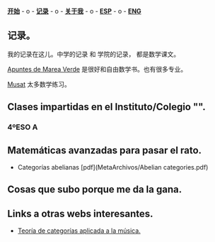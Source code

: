 [**开始**](CHindex.html)  - o -    [**记录**](CHArchivos.html)  - o -      [**关于我**](CHSobremi.html)  - o -    [**ESP**](/Archivos.html)   - o -    [**ENG**](/ENG/ENGArchivos.html) 

## 记录。


我的记录在这儿。中学的记录 和 学院的记录， 都是数学课文。

[Apuntes de Marea Verde](http://www.apuntesmareaverde.org.es) 是很好和自由数学书。也有很多专业。

[Musat](http://musat.net) 太多数学练习。

## Clases impartidas en el Instituto/Colegio "".
### 4ºESO A

## Matemáticas avanzadas para pasar el rato.
- Categorías abelianas [pdf](MetaArchivos/Abelian categories.pdf)

## Cosas que subo porque me da la gana.

## Links a otras webs interesantes.
- [Teoría de categorías aplicada a la música.](https://alpof.wordpress.com) 
